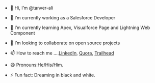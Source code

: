 - 👋 Hi, I’m @tanver-ali

- 👀 I’m currently working as a Salesforce Developer
- 🌱 I’m currently learning Apex, Visualforce Page and Lightning Web Component
- 💞️ I’m looking to collaborate on open source projects
- 📫 How to reach me ....[LinkedIn](https://www.linkedin.com/in/tanver-ali-16a331180/), [Quora](https://www.quora.com/profile/Tanveer-Ali-55), [Trailhead](https://trailblazer.me/id/taali14)
- 😄 Pronouns:He/His/Him.
- ⚡ Fun fact: Dreaming in black and white.

<!---
tanver-ali/tanver-ali is a ✨ special ✨ repository because its `README.md` (this file) appears on your GitHub profile.
You can click the Preview link to take a look at your changes.
--->
